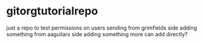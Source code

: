 # gitorgtutorialrepo
just a repo to test permissions on users
sending from grimfields side
adding something from aaguilars side
adding something more
can add directly?
